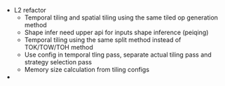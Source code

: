 - L2 refactor
	- Temporal tiling and spatial tiling using the same tiled op generation method
	- Shape infer need upper api for inputs shape inference (peiqing)
	- Temporal tiling using the same split method instead of TOK/TOW/TOH method
	- Use config in temporal tling pass, separate actual tiling pass and strategy selection pass
	- Memory size calculation from tiling configs
-